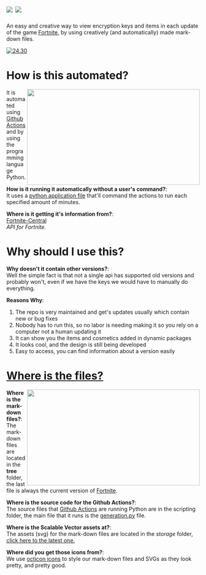 # ![](/source/readme-content/name.svg) ![](/source/readme-content/icon.svg)

An easy and creative way to view encryption keys and items in each update of the game [Fortnite](https://www.epicgames.com/fortnite/en-US/home), by using creatively (and automatically) made mark-down files.

[![24.30](https://github.com/Tectors/Archive/blob/master/source/dependents/gen.24.30.svg)](https://github.com/Tectors/Archive/blob/master/tree/24.30.md)

# How is this automated?

<img align="right" width="450" height="250" src="./source/readme-content/actions.gif">

It is automated using [Github Actions](https://docs.github.com/en/actions) and by using the programming language Python.

**How is it running it automatically without a user's command?**:
<br> It uses a [python application file](https://github.com/Tectors/Archive/blob/main/.github/workflows/python-app.yml) that'll command the actions to run each specified amount of minutes.<br/>

**Where is it getting it's information from?**:
<br> [Fortnite-Central](https://t.co/cdzweItxer) <br>*API for Fortnite.*

# Why should I use this?

**Why doesn't it contain other versions?**:
<br> Well the simple fact is that not a single api has supported old versions and probably won't, even if we have the keys we would have to manually do everything.

**Reasons Why**:
1. The repo is very maintained and get's updates usually which contain new or bug fixes
2. Nobody has to run this, so no labor is needing making it so you rely on a computer not a human updating it
3. It can show you the items and cosmetics added in dynamic packages
4. It looks cool, and the design is still being developed
5. Easy to access, you can find information about a version easily

# [Where is the files?](https://github.com/Tectors/Archive/tree/main/tree)

<img align="right" width="450" height="250" src="./source/readme-content/where_to_find.gif">

**Where is the mark-down files?**:
<br> The mark-down files are located in the **tree** folder, the last file is always the current version of [Fortnite](https://www.epicgames.com/fortnite/en-US/home).

**Where is the source code for the Github Actions?**:
<br> The source files that [Github Actions](https://docs.github.com/en/actions) are running Python are in the scripting folder, the main file that it runs is the [generation.py](https://github.com/Tectors/Archive/blob/master/source/python-application/generation.py) file.

**Where is the Scalable Vector assets at?**:
<br> The assets (svg) for the mark-down files are located in the *storage* folder, [click here to the latest one.](https://github.com/Tectors/Archive/blob/master/source/dependents/gen.24.30.svg)

**Where did you get those icons from?**: <br>
We use [octicon icons](https://primer.style/octicons/) to style our mark-down files and SVGs as they look pretty, and pretty good.